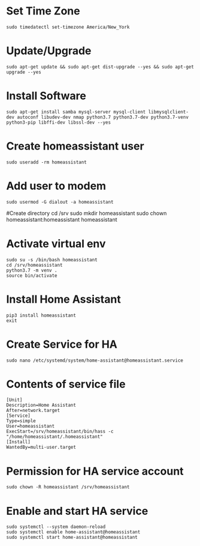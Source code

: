 # Set Time Zone
	sudo timedatectl set-timezone America/New_York

# Update/Upgrade
	sudo apt-get update && sudo apt-get dist-upgrade --yes && sudo apt-get upgrade --yes


# Install Software
	sudo apt-get install samba mysql-server mysql-client libmysqlclient-dev autoconf libudev-dev nmap python3.7 python3.7-dev python3.7-venv python3-pip libffi-dev libssl-dev --yes

# Create homeassistant user
	sudo useradd -rm homeassistant

# Add user to modem
	sudo usermod -G dialout -a homeassistant

#Create directory
	cd /srv
	sudo mkdir homeassistant
	sudo chown homeassistant:homeassistant homeassistant

# Activate virtual env
	sudo su -s /bin/bash homeassistant
	cd /srv/homeassistant
	python3.7 -m venv .
	source bin/activate

# Install Home Assistant
	pip3 install homeassistant
	exit

# Create Service for HA
	sudo nano /etc/systemd/system/home-assistant@homeassistant.service

# Contents of service file
	[Unit]
	Description=Home Assistant
	After=network.target
	[Service]
	Type=simple
	User=homeassistant
	ExecStart=/srv/homeassistant/bin/hass -c "/home/homeassistant/.homeassistant"
	[Install]
	WantedBy=multi-user.target

# Permission for HA service account
	sudo chown -R homeassistant /srv/homeassistant

# Enable and start HA service
	sudo systemctl --system daemon-reload
	sudo systemctl enable home-assistant@homeassistant
	sudo systemctl start home-assistant@homeassistant

